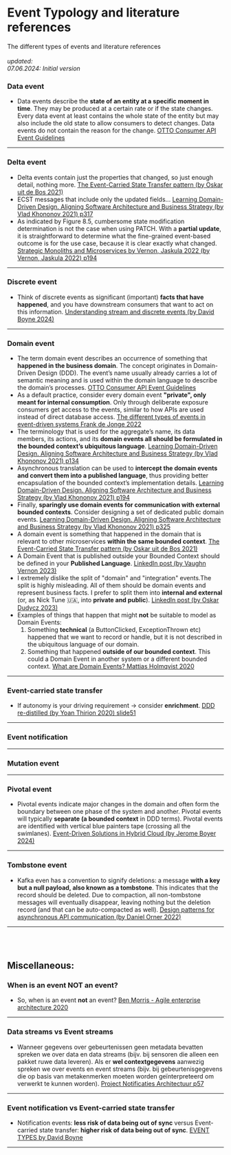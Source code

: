 # Event Typology and literature references
The different types of events and literature references
<br>
<br>
*updated:*<br>
*07.06.2024: Initial version*
<br>

### Data event
* Data events describe the **state of an entity at a specific moment in time**. They may be produced at a certain rate or if the state changes. Every data event at least contains the whole state of the entity but may also include the old state to allow consumers to detect changes. Data events do not contain the reason for the change. [OTTO Consumer API Event Guidelines](https://api.otto.de/portal/guidelines/event-guidelines/concepts#data-events)

___


### Delta event
* Delta events contain just the properties that changed, so just enough detail, nothing more. [The Event-Carried State Transfer pattern (by Oskar uit de Bos 2021)](https://itnext.io/the-event-carried-state-transfer-pattern-aae49715bb7f)
* ECST messages that include  only the updated fields... [Learning Domain-Driven Design. Aligning Software Architecture and Business Strategy (by Vlad Khononov 2021) p317](https://www.oreilly.com/library/view/learning-domain-driven-design/9781098100124/)
* As indicated by Figure 8.5, cumbersome state modification determination is not the case when using PATCH. With a **partial update**, it is straightforward to determine what the fine-grained event-based outcome is for the use case, because it is clear exactly what changed. [Strategic Monoliths and Microservices by Vernon, Jaskula 2022 (by Vernon, Jaskula 2022) p194](https://www.informit.com/store/strategic-monoliths-and-microservices-driving-innovation-9780137355464)

___


### Discrete event
* Think of discrete events as significant (important) **facts that have happened**, and you have downstream consumers that want to act on this information. [Understanding stream and discrete events (by David Boyne 2024)](https://eda-visuals.boyney.io/visuals/understanding-stream-and-discrete-events)

___


### Domain event
* The term domain event describes an occurrence of something that **happened in the business domain**. The concept originates in Domain-Driven Design (DDD). The event’s name usually already carries a lot of semantic meaning and is used within the domain language to describe the domain’s processes. [OTTO Consumer API Event Guidelines](https://api.otto.de/portal/guidelines/event-guidelines/concepts#domain-events)
* As a default practice, consider every domain event **"private", only meant for internal consumption**. Only through deliberate exposure consumers get access to the events, similar to how APIs are used instead of direct database access. [The different types of events in event-driven systems Frank de Jonge 2022](https://blog.frankdejonge.nl/the-different-types-of-events-in-event-driven-systems/)
* The terminology that is used for the aggregate’s name, its data members, its actions, and its **domain events all should be formulated in the bounded context’s ubiquitous language**. [Learning Domain-Driven Design. Aligning Software Architecture and Business Strategy (by Vlad Khononov 2021) p134](https://www.oreilly.com/library/view/learning-domain-driven-design/9781098100124/)
* Asynchronous translation can be used to **intercept the domain events and convert them into a published language**, thus providing better encapsulation of the bounded context’s implementation details. [Learning Domain-Driven Design. Aligning Software Architecture and Business Strategy (by Vlad Khononov 2021) p194](https://www.oreilly.com/library/view/learning-domain-driven-design/9781098100124/)
* Finally, **sparingly use domain events for communication with external bounded contexts**. Consider designing a set of dedicated public domain events. [Learning Domain-Driven Design. Aligning Software Architecture and Business Strategy (by Vlad Khononov 2021) p325](https://www.oreilly.com/library/view/learning-domain-driven-design/9781098100124/)
* A domain event is something that happened in the domain that is relevant to other microservices **within the same bounded context**. [The Event-Carried State Transfer pattern (by Oskar uit de Bos 2021)](https://itnext.io/the-event-carried-state-transfer-pattern-aae49715bb7f)
* A Domain Event that is published outside your Bounded Context should be defined in your **Published Language**. [LinkedIn post (by Vaughn Vernon 2023)](https://www.linkedin.com/posts/vaughnvernon_dddesign-activity-7121926516568911873-Itb9/)
* I extremely dislike the split of "domain" and "integration" events.The split is highly misleading. All of them should be domain events and represent business facts. I prefer to split them into **internal and external** (or, as Nick Tune 🇺🇦, into **private and public**). [LinkedIn post (by Oskar Dudycz 2023)](https://www.linkedin.com/posts/oskardudycz_i-extremely-dislike-the-split-of-domain-activity-7119331094696476672-1x6r/)
* Examples of things that happen that might **not** be suitable to model as Domain Events:
    1. Something **technical** (a ButtonClicked, ExceptionThrown etc) happened that we want to record or handle, but it is not described in the ubiquitous language of our domain.
    2. Something that happened **outside of our bounded context**. This could a Domain Event in another system or a different bounded context. [What are Domain Events? Mattias Holmqvist 2020](https://web.archive.org/web/20221201162409/https://serialized.io/ddd/domain-event/)

___


### Event-carried state transfer
* If autonomy is your driving requirement -> consider **enrichment**. [DDD re-distilled (by Yoan Thirion 2020) slide51](https://speakerdeck.com/thirion/ddd-re-distilled?slide=51)


___


### Event notification

___



### Mutation event

___


### Pivotal event
* Pivotal events indicate major changes in the domain and often form the boundary between one phase of the system and another. Pivotal events will typically **separate (a bounded context** in DDD terms). Pivotal events are identified with vertical blue painters tape (crossing all the swimlanes). [Event-Driven Solutions in Hybrid Cloud (by Jerome Boyer 2024)](https://jbcodeforce.github.io/eda-studies/event-storming/#concepts)


___


### Tombstone event
* Kafka even has a convention to signify deletions: a message **with a key but a null payload, also known as a tombstone**. This indicates that the record should be deleted. Due to compaction, all non-tombstone messages will eventually disappear, leaving nothing but the deletion record (and that can be auto-compacted as well). [Design patterns for asynchronous API communication (by Daniel Orner 2022)](https://stackoverflow.blog/2022/07/21/event-driven-topic-design-using-kafka/)


___
<br>
<br>

## Miscellaneous:

### When is an event NOT an event?
* So, when is an event **not** an event? [Ben Morris - Agile enterprise architecture 2020](https://www.ben-morris.com/when-is-an-event-not-an-event/)

___

### Data streams vs Event streams
* Wanneer gegevens over gebeurtenissen geen metadata bevatten spreken we over data en data streams (bijv. bij sensoren die alleen een pakket ruwe data leveren). Als er **wel contextgegevens** aanwezig spreken we over events en event streams (bijv. bij gebeurtenisgegevens die op basis van metakenmerken moeten worden geïnterpreteerd om verwerkt te kunnen worden). [Project Notificaties Architectuur p57](https://github.com/VNG-Realisatie/notificatieservices/blob/main/docs/achtergronddocumentatie/notificatieservices_architectuur.pdf)


___

### Event notification vs Event-carried state transfer
* Notification events: **less risk of data being out of sync** versus Event-carried state transfer: **higher risk of data being out of sync**. [EVENT TYPES by David Boyne](https://eda-visuals.boyney.io/visuals/event-types)


___
